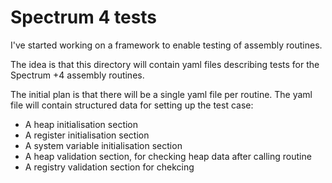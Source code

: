 # Spectrum 4 tests

I've started working on a framework to enable testing of assembly routines.

The idea is that this directory will contain yaml files describing tests for the Spectrum +4 assembly routines.

The initial plan is that there will be a single yaml file per routine. The yaml file will contain structured data for setting up the test case:

* A heap initialisation section
* A register initialisation section
* A system variable initialisation section
* A heap validation section, for checking heap data after calling routine 
* A registry validation section for chekcing
